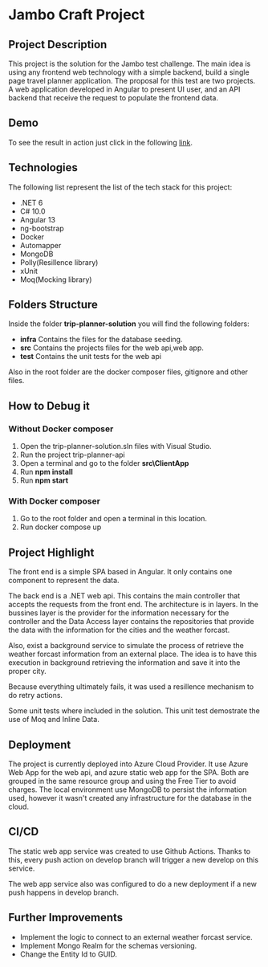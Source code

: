# Jambo Craft Project

## Project Description
This project is the solution for the Jambo test challenge. The main idea is using any frontend web technology with a simple backend, build a single page travel planner application.
The proposal for this test are two projects. A web application developed in Angular to present UI user, and an API backend that receive the request to populate the frontend data.

## Demo
To see the result in action just click in the following [link](https://brave-island-061325510.2.azurestaticapps.net/).

## Technologies
The following list represent the list of the tech stack for this project:
* .NET 6
* C# 10.0
* Angular 13
* ng-bootstrap
* Docker
* Automapper
* MongoDB
* Polly(Resillence library)
* xUnit
* Moq(Mocking library)

## Folders Structure
Inside the folder **trip-planner-solution** you will find the following folders:
* **infra** Contains the files for the database seeding.
* **src**   Contains the projects files for the web api,web app.
* **test**  Contains the unit tests for the web api

Also in the root folder are the docker composer files, gitignore and other files.

## How to Debug it
### Without Docker composer
1. Open the trip-planner-solution.sln files with Visual Studio.
2. Run the project trip-planner-api
3. Open a terminal and go to the folder **src\ClientApp**
4. Run **npm install**
5. Run **npm start**

### With Docker composer
1. Go to the root folder and open a terminal in this location.
2. Run docker compose up

## Project Highlight
The front end is a simple SPA based in Angular. It only contains one component to represent the data.

The back end is a .NET web api. This contains the main controller that accepts the requests from the front end. The architecture is in layers. In the bussines layer is the provider for the information necessary for the controller and the Data Access layer contains the repositories that provide the data with the information for the cities and the weather forcast.

Also, exist a background service to simulate the process of retrieve the weather forcast information from an external place. The idea is to have this execution in background retrieving the information and save it into the proper city.

Because everything ultimately fails, it was used a resillence mechanism to do retry actions.

Some unit tests where included in the solution. This unit test demostrate the use of Moq and Inline Data.

## Deployment
The project is currently deployed into Azure Cloud Provider. It use Azure Web App for the web api, and azure static web app for the SPA. Both are grouped in the same resource group and using the Free Tier to avoid charges.
The local environment use MongoDB to persist the information used, however it wasn't created any infrastructure for the database in the cloud.

## CI/CD
The static web app service was created to use Github Actions. Thanks to this, every push action on develop branch will trigger a new develop on this service.

The web app service also was configured to do a new deployment if a new push happens in develop branch.

## Further Improvements
* Implement the logic to connect to an external weather forcast service.
* Implement Mongo Realm for the schemas versioning.
* Change the Entity Id to GUID.

